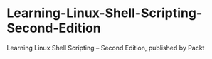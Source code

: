 # Learning-Linux-Shell-Scripting-Second-Edition
Learning Linux Shell Scripting – Second Edition, published by Packt
